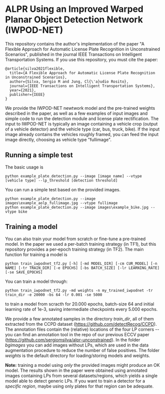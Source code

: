 # ALPR Using an Improved Warped Planar Object Detection Network (IWPOD-NET)

This repository contains the author's implementation of the paper "A Flexible Approach for Automatic License Plate Recognition in Unconstrained Scenarios", published in the journal IEEE Transactions on Intelligent Transportation Systems. If you use this repository, you must cite the paper:

```
@article{silva2021flexible,
  title={A Flexible Approach for Automatic License Plate Recognition in Unconstrained Scenarios},
  author={Silva, Sergio M and Jung, Cl{\'a}udio Rosito},
  journal={IEEE Transactions on Intelligent Transportation Systems},
  year={2021},
  publisher={IEEE}
}
```

We provide the IWPOD-NET newtwork model and the pre-trained weights described in the paper, as well as a few examples of input images and simple code to run the detection module and license plate rectification. The input to IWPOD-NET is typically an image containing a vehicle crop (output of a vehicle detector) and the vehicle type (car, bus, truck, bike). If the input image already contains the vehicles roughly framed, you can feed the input image directly, choosing as vehicle type "fullimage".

## Running a simple test

The basic usage is

```
python example_plate_detection.py --image [image name] --vtype [vehicle type] --lp_threshold [detection threshold]
```

You can run a simple test based on the provided images.

```
python example_plate_detection.py --image images\example_aolp_fullimage.jpg --vtype fullimage
python example_plate_detection.py --image images\example_bike.jpg --vtype bike
```

## Training a model 

You can also train your model from scratch or fine-tune a pre-trained model. In the paper we used a per-batch training strategy (in TF1), but this repository provides a per-epoch training strategy (in TF2). The main function for training a model is

```
python train_iwpodnet_tf2.py [-h] [-md MODEL_DIR] [-cm CUR_MODEL] [-n NAME] [-tr TRAIN_DIR] [-e EPOCHS] [-bs BATCH_SIZE] [-lr LEARNING_RATE] [-se SAVE_EPOCHS]
```

You can train a model through:

```
python train_iwpodnet_tf2.py -md weights -n my_trained_iwpodnet -tr train_dir -e 20000 -bs 64 -lr 0.001 -se 5000
```
to train a model from scracth for 20.000 epochs, batch-size 64 and initial learning rate of 1e-3, saving intermediate checkpoints every 5.000 epochs.

We provide a few annotated samples in the directory *train_dir*, all of them extracted from the CCPD dataset (https://github.com/detectRecog/CCPD). The annotation files contain the (relative) locations of the four LP corners -- you can find an annotation tool in the repo of our previous ECCV paper (https://github.com/sergiomsilva/alpr-unconstrained). In the folder *bgimages* you can add images without LPs, which are used in the data augmentation procedure to reduce the number of false positives. The folder *weights* is the default directory for loading/storing models and weights.

**Note:** training a model using *only* the provided images might produce an OK model. The results shown in the paper were obtained using annotated images containing LPs from several datasets/regions, which yields a single model able to detect generic LPs. If you want to train a detector for a *specific region*, maybe using only plates for that region can be adequate.
